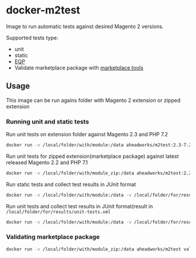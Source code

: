 # docker-m2test

Image to run automatic tests against desired Magento 2 versions.

Supported tests type:

* unit
* static
* [EQP](https://github.com/magento/marketplace-eqp) 
* Validate marketplace package with [marketplace tools](https://github.com/magento/marketplace-tools)


## Usage

This image can be run agains folder with Magento 2 extension or zipped extension 

### Running unit and static tests
 
Run unit tests on extension folder against Magento 2.3 and PHP 7.2

```bash
docker run -v /local/folder/with/module:/data aheadworks/m2test:2.3-7.2 unit /data
```

Run unit tests for zipped extension(marketplace package) against latest released Magento 2.2 and PHP 7.1

```bash
docker run -v /local/folder/with/module_zip:/data aheadworks/m2test:2.2-7.1 unit /data/modulename.zip
```

Run static tests and collect test results in JUnit format

```bash
docker run -v /local/folder/with/module:/data -v /local/folder/for/results:/results aheadworks/m2test:2.2-7.1 static /data /results
```

Run unit tests and collect test results in JUnit format(result in `/local/folder/for/results/unit-tests.xml`

```bash
docker run -v /local/folder/with/module:/data -v /local/folder/for/results:/results aheadworks/m2test:2.2-7.1 unit /data /results/unit-tests.xml
```

### Validating marketplace package

```bash
docker run -v /local/folder/with/module_zip:/data aheadworks/m2test validate_m2_package /data/module-name.zip
```